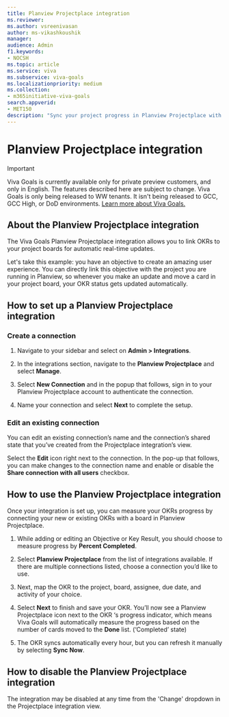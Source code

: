 ```yaml
---
title: Planview Projectplace integration
ms.reviewer: 
ms.author: vsreenivasan
author: ms-vikashkoushik
manager:     
audience: Admin
f1.keywords:
- NOCSH
ms.topic: article
ms.service: viva
ms.subservice: viva-goals
ms.localizationpriority: medium
ms.collection:  
- m365initiative-viva-goals  
search.appverid:
- MET150
description: "Sync your project progress in Planview Projectplace with your OKRs in Viva Goals"
---
```


# Planview Projectplace integration

> [!IMPORTANT]
> Viva Goals is currently available only for private preview customers, and only in English. The features described here are subject to change. Viva Goals is only being released to WW tenants. It isn't being released to GCC, GCC High, or DoD environments. [Learn more about Viva Goals.](https://go.microsoft.com/fwlink/?linkid=2189933)

## About the Planview Projectplace integration 

The Viva Goals Planview Projectplace integration allows you to link OKRs to your project boards for automatic real-time updates. 

Let's take this example: you have an objective to create an amazing user experience. You can directly link this objective with the project you are running in Planview, so whenever you make an update and move a card in your project board, your OKR status gets updated automatically. 


## How to set up a Planview Projectplace integration

### Create a connection

1. Navigate to your sidebar and select on **Admin > Integrations**.

2. In the integrations section,  navigate to the **Planview Projectplace** and select **Manage**.

3. Select **New Connection** and in the popup that follows, sign in to your Planview Projectplace account to authenticate the connection. 

4. Name your connection and select **Next** to complete the setup. 


### Edit an existing connection

You can edit an existing connection’s name and the connection’s shared state that you’ve created from the Projectplace integration’s view. 

Select the **Edit** icon right next to the connection.  In the pop-up that follows, you can make changes to the connection name and enable or disable the **Share connection with all users** checkbox. 

## How to use the Planview Projectplace integration 

Once your integration is set up, you can measure your OKRs progress by connecting your new or existing OKRs with a board in Planview Projectplace. 

1. While adding or editing an Objective or Key Result, you should choose to measure progress by **Percent Completed**. 

2. Select **Planview Projectplace** from the list of integrations available. If there are multiple connections listed, choose a connection you’d like to use.

3. Next, map the OKR to the project, board, assignee, due date, and activity of your choice. 

4. Select **Next** to finish and save your OKR. You’ll now see a Planview Projectplace icon next to the OKR ‘s progress indicator, which means Viva Goals will automatically measure the progress based on the number of cards moved to the **Done** list. (‘Completed’ state)

5. The OKR syncs automatically every hour, but you can refresh it manually by selecting **Sync Now**. 

## How to disable the Planview Projectplace integration

The integration may be disabled at any time from the 'Change' dropdown in the Projectplace integration view.
